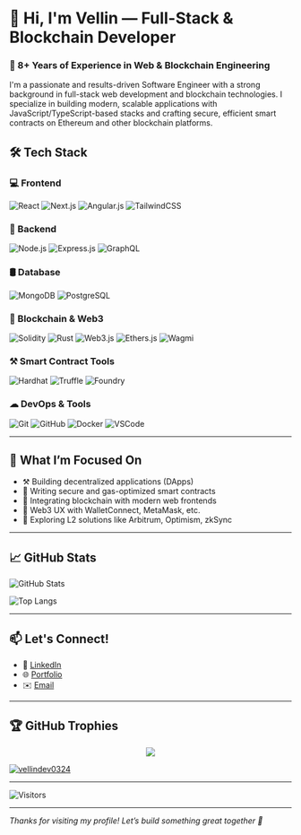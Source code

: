 # 👋 Hi, I'm Vellin — Full-Stack & Blockchain Developer

### 🚀 8+ Years of Experience in Web & Blockchain Engineering

I'm a passionate and results-driven Software Engineer with a strong background in full-stack web development and blockchain technologies. I specialize in building modern, scalable applications with JavaScript/TypeScript-based stacks and crafting secure, efficient smart contracts on Ethereum and other blockchain platforms.



## 🛠 Tech Stack

### 💻 Frontend  
![React](https://img.shields.io/badge/React-20232A?style=for-the-badge&logo=react&logoColor=61DAFB)
![Next.js](https://img.shields.io/badge/Next.js-000000?style=for-the-badge&logo=next.js&logoColor=white)
![Angular.js](https://img.shields.io/badge/Angular-DD0031?style=for-the-badge&logo=angular&logoColor=white)
![TailwindCSS](https://img.shields.io/badge/TailwindCSS-06B6D4?style=for-the-badge&logo=tailwindcss&logoColor=white)

### 🧠 Backend  
![Node.js](https://img.shields.io/badge/Node.js-339933?style=for-the-badge&logo=nodedotjs&logoColor=white)
![Express.js](https://img.shields.io/badge/Express.js-000000?style=for-the-badge&logo=express&logoColor=white)
![GraphQL](https://img.shields.io/badge/GraphQL-E10098?style=for-the-badge&logo=graphql&logoColor=white)

### 🛢️ Database  
![MongoDB](https://img.shields.io/badge/MongoDB-47A248?style=for-the-badge&logo=mongodb&logoColor=white)
![PostgreSQL](https://img.shields.io/badge/PostgreSQL-336791?style=for-the-badge&logo=postgresql&logoColor=white)

### 🔗 Blockchain & Web3  
![Solidity](https://img.shields.io/badge/Solidity-363636?style=for-the-badge&logo=solidity&logoColor=white)
![Rust](https://img.shields.io/badge/Rust-000000?style=for-the-badge&logo=rust&logoColor=white)
![Web3.js](https://img.shields.io/badge/Web3.js-F16822?style=for-the-badge)
![Ethers.js](https://img.shields.io/badge/Ethers.js-3C3C3D?style=for-the-badge)
![Wagmi](https://img.shields.io/badge/Wagmi-FF4785?style=for-the-badge)

### ⚒ Smart Contract Tools  
![Hardhat](https://img.shields.io/badge/Hardhat-000000?style=for-the-badge)
![Truffle](https://img.shields.io/badge/Truffle-563D7C?style=for-the-badge&logo=truffle&logoColor=white)
![Foundry](https://img.shields.io/badge/Foundry-black?style=for-the-badge)

### ☁ DevOps & Tools  
![Git](https://img.shields.io/badge/Git-F05032?style=for-the-badge&logo=git&logoColor=white)
![GitHub](https://img.shields.io/badge/GitHub-181717?style=for-the-badge&logo=github&logoColor=white)
![Docker](https://img.shields.io/badge/Docker-2496ED?style=for-the-badge&logo=docker&logoColor=white)
![VSCode](https://img.shields.io/badge/VS%20Code-007ACC?style=for-the-badge&logo=visual-studio-code&logoColor=white)

---

## 🧠 What I’m Focused On  
- ⚒ Building decentralized applications (DApps)  
- 🔐 Writing secure and gas-optimized smart contracts  
- 🌉 Integrating blockchain with modern web frontends  
- 📱 Web3 UX with WalletConnect, MetaMask, etc.  
- 🧩 Exploring L2 solutions like Arbitrum, Optimism, zkSync  

---

## 📈 GitHub Stats

![GitHub Stats](https://github-readme-stats.vercel.app/api?username=vellindev0324&show_icons=true&theme=react&count_private=true)

![Top Langs](https://github-readme-stats.vercel.app/api/top-langs/?username=vellindev0324&layout=compact&theme=react)

---

## 📫 Let's Connect!

- 💼 [LinkedIn](https://www.linkedin.com/in/gabriel-nogueira-7801b1360/)
- 🌐 [Portfolio](https://YOUR-PERSONAL-WEBSITE.com)
- ✉️ [Email](mailto:bielzinpirocudo78@gmail.com)

---

## 🏆 GitHub Trophies

<div align="center">
  <img src="https://github-profile-trophy.vercel.app/?username=vellindev0324&theme=algolia&row=1&column=7&margin-w=15&margin-h=15&no-bg=true&no-frame=true" />
</div>
<p align="left"> <a href="https://github.com/ryo-ma/github-profile-trophy"><img src="https://github-profile-trophy.vercel.app/?username=vellindev0324" alt="vellindev0324" /></a> </p>  

---

<!-- ![Visitors](https://visitor-badge.glitch.me/badge?page_id=vellindev0324&style=flat-square&left_color=green&right_color=yellow)  -->
![Visitors](https://komarev.com/ghpvc/?username=vellindev0324&color=green)

---

_Thanks for visiting my profile! Let’s build something great together 🚀_
